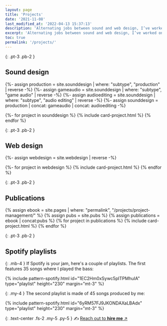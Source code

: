 ```yaml
---
layout: page
title: 'Projects'
date: '2021-11-08'
last_modified_at: '2022-04-13 15:37:13'
description: 'Alternating jobs between sound and web design, I’ve worked on many projects since the 1990s. A few highlights of the more representative.'
excerpt: 'Alternating jobs between sound and web design, I’ve worked on many projects since the 1990s. A few highlights of the more representative.'
toc: true
permalink: '/projects/'
---
```

{: .pt-3 .pb-2 }
## Sound design

{%- assign production = site.sounddesign | where: "subtype", "production" | reverse -%}
{%- assign gameaudio = site.sounddesign | where: "subtype", "game audio" | reverse -%}
{%- assign audioediting = site.sounddesign | where: "subtype", "audio editing" | reverse -%}
{%- assign sounddesign = production | concat: gameaudio | concat: audioediting -%}
  
{%- for project in sounddesign %}
{% include card-project.html %}
{% endfor %}

{: .pt-3 .pb-2 }
## Web design

{%- assign webdesign = site.webdesign | reverse -%}

{%- for project in webdesign %}
{% include card-project.html %}
{% endfor %}

{: .pt-3 .pb-2 }
## Publications

{% assign ebook = site.pages | where: "permalink", "/projects/project-management/" %}
{% assign pubs = site.pubs %}
{% assign publications = ebook | concat:pubs %}
{% for project in publications %}
{% include card-project.html %}
{% endfor %}

{: .pt-3 .pb-2 }
## Spotify playlists

{: .mb-4 }
If Spotify is your jam, here's a couple of playlists. The first features 35 songs where I played the bass:

{% include pattern-spotify.html id="1EC2Hm0xSywc5pITPMhuIA" type="playlist" height="230" margin="mt-3" %}

{: .my-4 }
The second playlist is made of 45 songs produced by me:

{% include pattern-spotify.html id="6yRM57FJ9JKONDAXaLBAdx" type="playlist" height="230" margin="mt-3" %}

{: .text-center .fs-2 .my-5 .py-5 }
✍️ [Reach out to **hire me** ↗︎](/contact/)